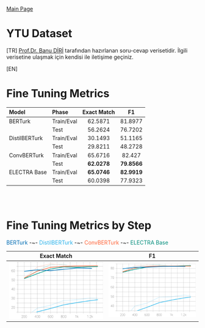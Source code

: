 
[Main Page](../../README.md)

# YTU Dataset

[TR] [Prof.Dr. Banu DİRİ](https://avesis.yildiz.edu.tr/diri) tarafından hazırlanan soru-cevap verisetidir. İlgili verisetine ulaşmak için kendisi ile iletişime geçiniz.

[EN] 

# Fine Tuning Metrics

Model         | Phase       | Exact Match |  F1
:-------------|:------------|:-----------:|:------------:
BERTurk       | Train/Eval  | 62.5871     |  81.8977
<br/>         | Test        | 56.2624     |  76.7202
DistilBERTurk | Train/Eval  | 30.1493     |  51.1165
<br/>         | Test        | 29.8211     |  48.2728
ConvBERTurk   | Train/Eval  | 65.6716     |  82.427
<br/>         | Test        | <b>62.0278  |  <b>79.8566
ELECTRA Base  | Train/Eval  | <b>65.0746  |  <b>82.9919
<br/>         | Test        | 60.0398     |  77.9323

<br/>
<br/>

# Fine Tuning Metrics by Step

<span style="color:rgb(0, 108, 179)">BERTurk</span> -~- 
<span style="color:rgb(45, 179, 235)">DistilBERTurk</span> -~- 
<span style="color:rgb(255, 101, 58)">ConvBERTurk</span> -~- 
<span style="color:rgb(5, 142, 125)">ELECTRA Base</span>

Exact Match                |  F1
:-------------------------:|:-------------------------:
<img src="../../images/qa-itu/itu_eval_exact_match.svg" width="100%" />  |  <img src="../../images/qa-itu/itu_eval_f1.svg" width="100%" />